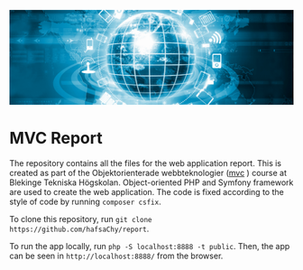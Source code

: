 ![Alt mvc](./public/img/webtech.png)
# MVC Report
The repository contains all the files for the web application report. This is created as part of the Objektorienterade webbteknologier ([mvc](https://dbwebb.se/kurser/mvc-v2)
) course at Blekinge Tekniska Högskolan. Object-oriented PHP and Symfony framework are used to create the web application. The code is fixed according to the style of code by running ```composer csfix```.

<!-- Below are the badges from the (latest) Scrutinizer analysis results:

[![Scrutinizer Code Quality](https://scrutinizer-ci.com/g/elemoser/report/badges/quality-score.png?b=main)](https://scrutinizer-ci.com/g/elemoser/report/?branch=main) [![Code Coverage](https://scrutinizer-ci.com/g/elemoser/report/badges/coverage.png?b=main)](https://scrutinizer-ci.com/g/elemoser/report/?branch=main) [![Build Status](https://scrutinizer-ci.com/g/elemoser/report/badges/build.png?b=main)](https://scrutinizer-ci.com/g/elemoser/report/build-status/main) [![Code Intelligence Status](https://scrutinizer-ci.com/g/elemoser/report/badges/code-intelligence.svg?b=main)](https://scrutinizer-ci.com/code-intelligence) -->

To clone this repository, run ```git clone https://github.com/hafsaChy/report```.

To run the app locally, run ```php -S localhost:8888 -t public```. Then, the app can be seen in ```http://localhost:8888/``` from the browser.
